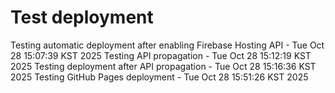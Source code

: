 # Test deployment
Testing automatic deployment after enabling Firebase Hosting API - Tue Oct 28 15:07:39 KST 2025
Testing API propagation - Tue Oct 28 15:12:19 KST 2025
Testing deployment after API propagation - Tue Oct 28 15:16:36 KST 2025
Testing GitHub Pages deployment - Tue Oct 28 15:51:26 KST 2025
